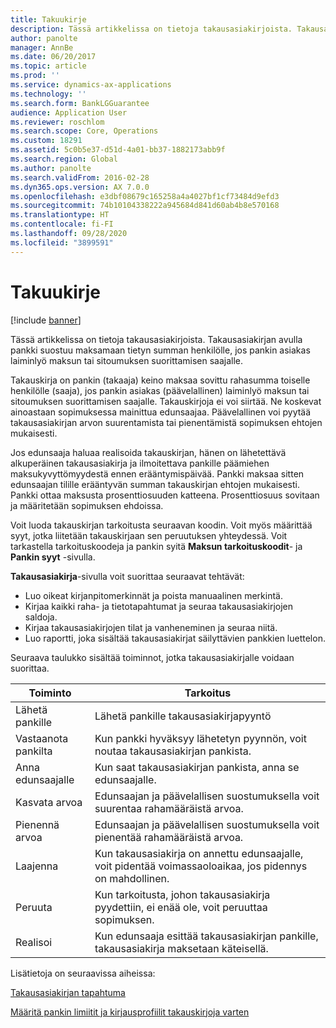 ```yaml
---
title: Takuukirje
description: Tässä artikkelissa on tietoja takausasiakirjoista. Takausasiakirjan avulla pankki suostuu maksamaan tietyn summan henkilölle, jos pankin asiakas laiminlyö maksun tai sitoumuksen suorittamisen saajalle.
author: panolte
manager: AnnBe
ms.date: 06/20/2017
ms.topic: article
ms.prod: ''
ms.service: dynamics-ax-applications
ms.technology: ''
ms.search.form: BankLGGuarantee
audience: Application User
ms.reviewer: roschlom
ms.search.scope: Core, Operations
ms.custom: 18291
ms.assetid: 5c0b5e37-d51d-4a01-bb37-1882173abb9f
ms.search.region: Global
ms.author: panolte
ms.search.validFrom: 2016-02-28
ms.dyn365.ops.version: AX 7.0.0
ms.openlocfilehash: e3dbf08679c165258a4a4027bf1cf73484d9efd3
ms.sourcegitcommit: 74b10104338222a945684d841d60ab4b8e570168
ms.translationtype: HT
ms.contentlocale: fi-FI
ms.lasthandoff: 09/28/2020
ms.locfileid: "3899591"
---
```

# <a name="letters-of-guarantee"></a>Takuukirje

[!include [banner](../includes/banner.md)]

Tässä artikkelissa on tietoja takausasiakirjoista. Takausasiakirjan avulla pankki suostuu maksamaan tietyn summan henkilölle, jos pankin asiakas laiminlyö maksun tai sitoumuksen suorittamisen saajalle. 

Takauskirja on pankin (takaaja) keino maksaa sovittu rahasumma toiselle henkilölle (saaja), jos pankin asiakas (päävelallinen) laiminlyö maksun tai sitoumuksen suorittamisen saajalle. Takauskirjoja ei voi siirtää. Ne koskevat ainoastaan sopimuksessa mainittua edunsaajaa. Päävelallinen voi pyytää takausasiakirjan arvon suurentamista tai pienentämistä sopimuksen ehtojen mukaisesti. 

Jos edunsaaja haluaa realisoida takauskirjan, hänen on lähetettävä alkuperäinen takausasiakirja ja ilmoitettava pankille päämiehen maksukyvyttömyydestä ennen erääntymispäivää. Pankki maksaa sitten edunsaajan tilille erääntyvän summan takauskirjan ehtojen mukaisesti. Pankki ottaa maksusta prosenttiosuuden katteena. Prosenttiosuus sovitaan ja määritetään sopimuksen ehdoissa. 

Voit luoda takauskirjan tarkoitusta seuraavan koodin. Voit myös määrittää syyt, jotka liitetään takauskirjaan sen peruutuksen yhteydessä. Voit tarkastella tarkoituskoodeja ja pankin syitä **Maksun tarkoituskoodit**- ja **Pankin syyt** -sivulla. 

**Takausasiakirja**-sivulla voit suorittaa seuraavat tehtävät:

-   Luo oikeat kirjanpitomerkinnät ja poista manuaalinen merkintä.
-   Kirjaa kaikki raha- ja tietotapahtumat ja seuraa takausasiakirjojen saldoja.
-   Kirjaa takausasiakirjojen tilat ja vanheneminen ja seuraa niitä.
-   Luo raportti, joka sisältää takausasiakirjat säilyttävien pankkien luettelon.

Seuraava taulukko sisältää toiminnot, jotka takausasiakirjalle voidaan suorittaa.

| Toiminto              | Tarkoitus                                                                                                                   |
|---------------------|---------------------------------------------------------------------------------------------------------------------------|
| Lähetä pankille      | Lähetä pankille takausasiakirjapyyntö                                                                       |
| Vastaanota pankilta   | Kun pankki hyväksyy lähetetyn pyynnön, voit noutaa takausasiakirjan pankista.                            |
| Anna edunsaajalle | Kun saat takausasiakirjan pankista, anna se edunsaajalle.              |
| Kasvata arvoa      | Edunsaajan ja päävelallisen suostumuksella voit suurentaa rahamääräistä arvoa.                                                  |
| Pienennä arvoa      | Edunsaajan ja päävelallisen suostumuksella voit pienentää rahamääräistä arvoa.                                                  |
| Laajenna              | Kun takausasiakirja on annettu edunsaajalle, voit pidentää voimassaoloaikaa, jos pidennys on mahdollinen. |
| Peruuta              | Kun tarkoitusta, johon takausasiakirja pyydettiin, ei enää ole, voit peruuttaa sopimuksen.                  |
| Realisoi           | Kun edunsaaja esittää takausasiakirjan pankille, takausasiakirja maksetaan käteisellä.                      |


Lisätietoja on seuraavissa aiheissa:

[Takausasiakirjan tapahtuma](tasks/letter-guarantee-transaction.md)

[Määritä pankin limiitit ja kirjausprofiilit takauskirjoja varten](tasks/set-up-bank-facilities-posting-profiles.md)


